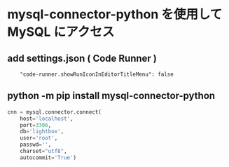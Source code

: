 # mysql-connector-python を使用して MySQL にアクセス
## add settings.json ( Code Runner )
```
    "code-runner.showRunIconInEditorTitleMenu": false
```

## python -m pip install mysql-connector-python

```python
cnn = mysql.connector.connect(
    host='localhost',
    port=3306,
    db='lightbox',
    user='root',
    passwd='',
    charset="utf8",
    autocommit='True')
```
